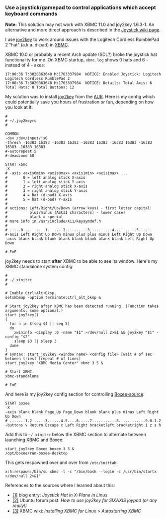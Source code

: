 ### Use a joystick/gamepad to control applications which accept keyboard commands

**Note:** This solution may not work with XBMC 11.0 and joy2key 1.6.3-1\. An alternative and more direct approach is described in the [Joystick wiki page](/index.php/Joystick#Using_Joystick_to_send_keystrokes "Joystick").

I use [joy2key](http://interreality.org/~tetron/technology/joy2key/) to work around issues with the Logitech Cordless RumblePad 2 "hat" (a.k.a. d-pad) in [XBMC](http://xbmc.org/).

XBMC 10.0 or probably a recent Arch update (SDL?) broke the joystick hat functionality for me. On XBMC startup, `xbmc.log` shows 0 hats and 6 - instead of 4 - axes:

```
17:00:36 T:3020363648 M:1703337984  NOTICE: Enabled Joystick: Logitech Logitech Cordless RumblePad 2
17:00:36 T:3020363648 M:1703337984  NOTICE: Details: Total Axis: 6 Total Hats: 0 Total Buttons: 12

```

My solution was to install [joy2key](https://aur.archlinux.org/packages/joy2key/) from the [AUR](/index.php/AUR "AUR"). Here is my config which could potentially save you hours of frustration or fun, depending on how you look at it:

```
#
# ~/.joy2keyrc
#

COMMON
-dev /dev/input/js0
-thresh -16383 16383 -16383 16383 -16383 16383 -16383 16383 -16383 16383 -16383 16383
#-autorepeat 5
#-deadzone 50

START xbmc
-X
# -axis <axis0min> <axis0max> <axis1min> <axis1max> ...
#       0 = left analog stick X-axis
#       1 = left analog stick Y-axis
#       2 = right analog stick X-axis
#       3 = right analog stick Y-axis
#       4 = hat (d-pad) X-axis
#       5 = hat (d-pad) Y-axis
#
# actions: Left/Right/Up/Down (arrow keys) - first letter capital!
#          plus/minus (ASCII characters) - lower case!
#          blank = special
# more info in /usr/include/X11/keysymdef.h
#
# .....0..........1.......2..........3..........4..........5......
#-axis Left Right Up Down minus plus plus minus Left Right Up Down
-axis blank blank blank blank blank blank blank blank Left Right Up Down

# EoF

```

joy2key needs to start **after** XBMC to be able to see its window. Here's my XBMC standalone system config:

```
#
# ~/.xinitrc
#

# Enable Ctrl+Alt+Bksp.
setxkbmap -option terminate:ctrl_alt_bksp &

# Start joy2key after XBMC has been detected running. (Function takes arguments, some optional.)
start_joy2key()
{
  for n in $(seq $4 || seq 5)
  do
    xwininfo -display :0 -name "$1" >/dev/null 2>&1 && joy2key "$1" -config "$2"
    sleep $3 || sleep 3
  done
}
# syntax: start_joy2key <window name> <config file> [wait # of sec between tries] [repeat # of times]
start_joy2key "XBMC Media Center" xbmc 3 5 &

# Start XBMC.
xbmc-standalone

# EoF

```

And here is my joy2key config section for controlling [Boxee-source](/index.php/Boxee-source "Boxee-source"):

```
START boxee
-X
-axis blank blank Page_Up Page_Down blank blank plus minus Left Right Up Down
# .......1.2......3......4.5....6.....7...........8............9.0.1.2
-buttons v Return Escape c Left Right bracketleft bracketright i z s h

```

Add this to `~/.xinitrc` below the XBMC section to alternate between launching XBMC and Boxee:

```
start_joy2key Boxee boxee 3 3 &
/opt/boxee/run-boxee-desktop

```

This gets respawned over and over from `/etc/inittab`:

```
x:5:respawn:/bin/su xbmc -l -c "/bin/bash --login -c /usr/bin/startx >/dev/null 2>&1"

```

References to the sources where I learned about this:

*   [[1]](http://hans.fugal.net/blog/2007/06/02/joystick-hat-in-x-plane-in-linux/) blog entry: *Joystick Hat in X-Plane in Linux*
*   [[2]](http://ubuntuforums.org/showthread.php?t=646564) Ubuntu forum post: *How to use joy2key for SIXAXIS joypad (or any really!)*
*   [[3]](http://wiki.xbmc.org/index.php?title=Installing_XBMC_for_Linux#Autostarting_XBMC) XBMC wiki: *Installing XBMC for Linux > Autostarting XBMC*